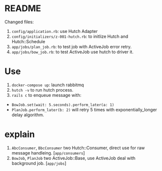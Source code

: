 # README

Changed files:
1. `config/application.rb`: use Hutch Adapter
1. `config/initializers/z-001-hutch.rb`: to initlize Hutch and Hutch::Schedule
2. `app/jobs/plan_job.rb`: to test job with ActiveJob error retry.
3. `app/jobs/bow_job.rb`: to test ActiveJob use hutch to driver it. 


# Use
1. `docker-compose up`: launch rabbitmq
2. `hutch -v` to run hutch process.
3. `rails c` to enqueue message with:
  - `BowJob.set(wait: 5.seconds).perform_later(a: 1)`
  - `PlanJob.perform_later(b: 2)` will retry 5 times with exponentially_longer delay algorithm.


# explain
1. `AbcConsumer`, `BbcConsumer` two Hutch::Consumer, direct use for raw message handleing. [`app/consumers`]
2. `BowJob`, `PlanJob` two ActiveJob::Base, use ActiveJob deal with background job. [`app/jobs`]
